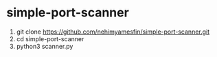 # simple-port-scanner
1. git clone https://github.com/nehimyamesfin/simple-port-scanner.git
2. cd simple-port-scanner
3. python3 scanner.py
